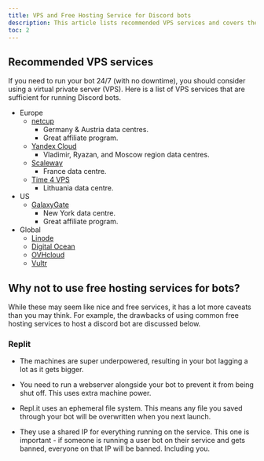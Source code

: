 ```yaml
---
title: VPS and Free Hosting Service for Discord bots
description: This article lists recommended VPS services and covers the disasdvantages of utilising a free hosting service to run a discord bot.
toc: 2
---
```


## Recommended VPS services

If you need to run your bot 24/7 (with no downtime), you should consider using a virtual private server (VPS). Here is a list of VPS services that are sufficient for running Discord bots.

* Europe
    * [netcup](https://www.netcup.com/?ref=177518)
        * Germany & Austria data centres.
        * Great affiliate program.
    * [Yandex Cloud](https://cloud.yandex.ru/)
        * Vladimir, Ryazan, and Moscow region data centres.
    * [Scaleway](https://www.scaleway.com/)
        * France data centre.
    * [Time 4 VPS](https://www.time4vps.eu/)
        * Lithuania data centre.
* US
    * [GalaxyGate](https://galaxygate.net/)
        * New York data centre.
        * Great affiliate program.
* Global
    * [Linode](https://www.linode.com/)
    * [Digital Ocean](https://www.digitalocean.com/)
    * [OVHcloud](https://www.ovhcloud.com/)
    * [Vultr](https://www.vultr.com/)


## Why not to use free hosting services for bots?
While these may seem like nice and free services, it has a lot more caveats than you may think. For example, the drawbacks of using common free hosting services to host a discord bot are discussed below.

### Replit

- The machines are super underpowered, resulting in your bot lagging a lot as it gets bigger.

- You need to run a webserver alongside your bot to prevent it from being shut off. This uses extra machine power.

- Repl.it uses an ephemeral file system. This means any file you saved through your bot will be overwritten when you next launch.

- They use a shared IP for everything running on the service.
This one is important - if someone is running a user bot on their service and gets banned, everyone on that IP will be banned. Including you.
